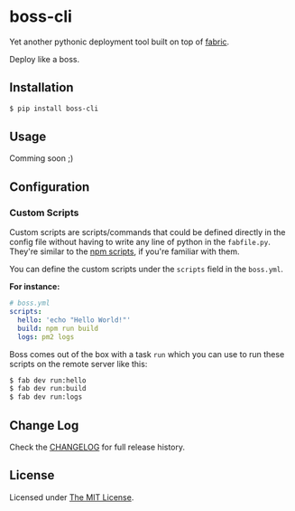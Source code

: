 boss-cli
=========

Yet another pythonic deployment tool built on top of [fabric](http://www.fabfile.org/).

Deploy like a boss.

## Installation

```bash
$ pip install boss-cli
```

## Usage
Comming soon ;)

## Configuration

### Custom Scripts
Custom scripts are scripts/commands that could be defined directly in the config file without having to write any line of python in the `fabfile.py`. They're similar to the [npm scripts](https://docs.npmjs.com/misc/scripts), if you're familiar with them.

You can define the custom scripts under the `scripts` field in the `boss.yml`.

**For instance:**
```yaml
# boss.yml
scripts:
  hello: 'echo "Hello World!"'
  build: npm run build
  logs: pm2 logs
```

Boss comes out of the box with a task `run` which you can use to run these scripts on the remote server like this:
```bash
$ fab dev run:hello
$ fab dev run:build
$ fab dev run:logs
```

## Change Log
Check the [CHANGELOG](CHANGELOG.md) for full release history.

## License
Licensed under [The MIT License](LICENSE).
